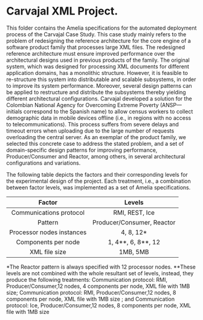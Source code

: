 # Carvajal XML Project.

This folder contains the Amelia specifications for the automated deployment process of the Carvajal Case Study. This case study mainly refers to the problem of redesigning the reference architecture for the core engine of a software product family that processes large XML files. The redesigned reference architecture must ensure improved performance over the architectural designs used in previous products of the family.
The original system, which was designed for processing XML documents for different application domains, has a monolithic structure. However, it is feasible to re-structure this system into distributable and scalable subsystems, in order to improve its system performance. Moreover, several design patterns can be applied to restructure and distribute the subsystems thereby yielding different architectural configurations. Carvajal developed a solution for the Colombian National Agency for Overcoming Extreme Poverty (ANSP—initials correspond to the Spanish name) to allow census workers to collect demographic data in mobile devices offline (i.e.,
in regions with no access to telecommunications).  This process suffers from severe delays and timeout errors when uploading due to the large number of requests overloading the central server. As an exemplar of the product family, we selected this concrete case to address the stated problem, and a set of domain-specific design patterns for improving performance, Producer/Consumer and Reactor, among others, in several architectural configurations and variations. 

The following table depicts the factors and their corresponding levels for the experimental design of the project. Each treatment, i.e., a combination between factor levels, was implemented as a set of Amelia specifications.

|           Factor          |           Levels           |
|:-------------------------:|:--------------------------:|
| Communications protocol   |       RMI, REST, Ice       |
| Pattern                   | Producer/Consumer, Reactor |
| Processor nodes instances |          4, 8, 12*         |
| Components per node       |          1, 4**, 6, 8**, 12|
| XML file size             |          1MB, 5MB          |
*The Reactor pattern is always specified with 12 processor nodes.
**These levels are not combined with the whole resultant set of levels, instead, they produce the following treatments: Communication protocol: RMI, Producer/Consumer,12 nodes, 4 components per node, XML file with 1MB size; Communication protocol: RMI, Producer/Consumer,12 nodes, 8 components per node, XML file with 1MB size ; and Communication protocol: Ice, Producer/Consumer,12 nodes, 8 components per node, XML file with 1MB size